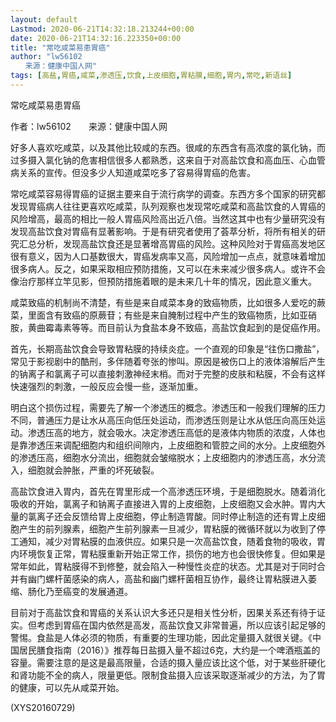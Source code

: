 ```yaml
---
layout: default
Lastmod: 2020-06-21T14:32:18.213244+00:00
date: 2020-06-21T14:32:16.223350+00:00
title: "常吃咸菜易患胃癌"
author: "lw56102
　　来源：健康中国人网"
tags: [高盐,胃癌,咸菜,渗透压,饮食,上皮细胞,胃粘膜,细胞,胃内,常吃,新语丝]
---
```


常吃咸菜易患胃癌

作者：lw56102　　来源：健康中国人网

好多人喜欢吃咸菜，以及其他比较咸的东西。很咸的东西含有高浓度的氯化钠，而过多摄入氯化钠的危害相信很多人都熟悉，这来自于对高盐饮食和高血压、心血管病关系的宣传。但没多少人知道咸菜吃多了容易得胃癌的危害。

常吃咸菜容易得胃癌的证据主要来自于流行病学的调查。东西方多个国家的研究都发现胃癌病人往往更喜欢吃咸菜，队列观察也发现常吃咸菜和高盐饮食的人胃癌的风险增高，最高的相比一般人胃癌风险高出近八倍。当然这其中也有少量研究没有发现高盐饮食对胃癌有显著影响。于是有研究者使用了荟萃分析，将所有相关的研究汇总分析，发现高盐饮食还是显著增高胃癌的风险。这种风险对于胃癌高发地区很有意义，因为人口基数很大，胃癌发病率又高，风险增加一点点，就意味着增加很多病人。反之，如果采取相应预防措施，又可以在未来减少很多病人。或许不会像治疗那样立竿见影，但预防措施着眼的是未来几十年的情况，因此意义重大。

咸菜致癌的机制尚不清楚，有些是来自咸菜本身的致癌物质，比如很多人爱吃的蕨菜，里面含有致癌的原蕨苷；有些是来自腌制过程中产生的致癌物质，比如亚硝胺，黄曲霉毒素等等。而目前认为食盐本身不致癌，高盐饮食起到的是促癌作用。

首先，长期高盐饮食会导致胃粘膜的持续炎症。一个直观的印象是“往伤口撒盐”，常见于影视剧中的酷刑，多伴随着夸张的惨叫。原因是被伤口上的液体溶解后产生的钠离子和氯离子可以直接刺激神经末梢。而对于完整的皮肤和粘膜，不会有这样快速强烈的刺激，一般反应会慢一些，逐渐加重。

明白这个损伤过程，需要先了解一个渗透压的概念。渗透压和一般我们理解的压力不同，普通压力是让水从高压向低压处运动，而渗透压则是让水从低压向高压处运动。渗透压高的地方，就会吸水。决定渗透压高低的是液体内物质的浓度，人体也是靠渗透压来调配细胞内和组织间隙内，上皮细胞和管腔之间的水分。上皮细胞外的渗透压高，细胞水分流出，细胞就会皱缩脱水；上皮细胞内的渗透压高，水分流入，细胞就会肿胀，严重的坏死破裂。

高盐饮食进入胃内，首先在胃里形成一个高渗透压环境，于是细胞脱水。随着消化吸收的开始，氯离子和钠离子直接进入胃的上皮细胞，上皮细胞又会水肿。胃内大量的氯离子还会反馈给胃上皮细胞，停止制造胃酸。同时停止制造的还有胃上皮细胞产生的前列腺素，细胞产生前列腺素一旦减少，胃粘膜的微循环就以为收到了停工通知，减少对胃粘膜的血液供应。如果只是一次高盐饮食，随着食物的吸收，胃内环境恢复正常，胃粘膜重新开始正常工作，损伤的地方也会很快修复。但如果是常年如此，胃粘膜得不到修整，就会陷入一种慢性炎症的状态。尤其是对于同时合并有幽门螺杆菌感染的病人，高盐和幽门螺杆菌相互协作，最终让胃粘膜进入萎缩、肠化乃至癌变的发展通道。

目前对于高盐饮食和胃癌的关系认识大多还只是相关性分析，因果关系还有待于证实。但考虑到胃癌在国内依然是高发，高盐饮食又非常普遍，所以应该引起足够的警惕。食盐是人体必须的物质，有重要的生理功能，因此定量摄入就很关键。《中国居民膳食指南（2016）》推荐每日盐摄入量不超过6克，大约是一个啤酒瓶盖的容量。需要注意的是这是最高限量，合适的摄入量应该比这个低，对于某些肝硬化和肾功能不全的病人，限量更低。限制食盐摄入应该采取逐渐减少的方法，为了胃的健康，可以先从咸菜开始。

(XYS20160729)

